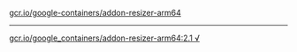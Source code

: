 [gcr.io/google-containers/addon-resizer-arm64](https://hub.docker.com/r/abcz/addon-resizer-arm64/tags/) 

----
[gcr.io/google_containers/addon-resizer-arm64:2.1 √](https://hub.docker.com/r/abcz/addon-resizer-arm64/tags/)

